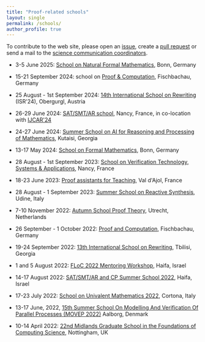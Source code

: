```yaml
---
title: "Proof-related schools"
layout: single
permalink: /schools/
author_profile: true
---
```


To contribute to the web site, please open an [issue](https://github.com/EuroProofNet/europroofnet.github.io/issues), create a [pull request](https://github.com/EuroProofNet/europroofnet.github.io) or send a mail to the [science communication coordinators](../contact).

- 3-5 June 2025: [School on Natural Formal Mathematics](https://naproche.github.io/school/), Bonn, Germany

- 15-21 September 2024: school on [Proof & Computation](http://www.mathematik.uni-muenchen.de/~schwicht/pc24.php), Fischbachau, Germany

- 25 August - 1st September 2024: [14th International School on Rewriting](http://cl-informatik.uibk.ac.at/isr24/) (ISR'24), Obergurgl, Austria

- 26-29 June 2024: [SAT/SMT/AR school](https://sat-smt-ar-school.gitlab.io/www/2024/), Nancy, France, in co-location with [IJCAR'24](https://merz.gitlabpages.inria.fr/2024-ijcar/)

- 24-27 June 2024: [Summer School on AI for Reasoning and Processing of Mathematics](/Kutaisi24), Kutaisi, Georgia

- 13-17 May 2024: [School on Formal Mathematics](https://www.him.uni-bonn.de/programs/future-programs/future-trimester-programs/prospects-of-formal-mathematics/school-on-formal-mathematics/), Bonn, Germany

- 28 August - 1st September 2023: [School on Verification Technology, Systems & Applications](https://resources.mpi-inf.mpg.de/departments/rg1/conferences/vtsa23/), Nancy, France

- 18-23 June 2023: [Proof assistants for Teaching](https://pat2023.icube.unistra.fr/), Val d'Ajol, France

- 28 August - 1 September 2023: [Summer School on Reactive Synthesis](http://tcs.uniud.it/summer-school/), Udine, Italy

- 7-10 November 2022: [Autumn School Proof Theory](https://uswpt.sites.uu.nl/), Utrecht, Netherlands

- 26 September - 1 October 2022: [Proof and Computation](http://www.mathematik.uni-muenchen.de/~schwicht/pc22.php), Fischbachau, Germany

- 19-24 September 2022: [13th International School on Rewriting](https://viam.science.tsu.ge/clas2022/isr/), Tbilisi, Georgia

- 1 and 5 August 2022: [FLoC 2022 Mentoring Workshop](https://www.floc2022.org/flocmentoringworkshop), Haifa, Israel

- 14-17 August 2022: [SAT/SMT/AR and CP Summer School 2022](https://sat-smt-ar-school.gitlab.io/www/2022/), Haifa, Israel

- 17-23 July 2022: [School on Univalent Mathematics 2022](https://unimath.github.io/cortona2022/), Cortona, Italy

- 13-17 June, 2022, [15th Summer School On Modelling And Verification Of Parallel Processes (MOVEP 2022)](https://movep2022.cs.aau.dk/) Aalborg, Denmark

- 10-14 April 2022: [22nd Midlands Graduate School in the Foundations of Computing Science](https://www.cs.nott.ac.uk/~psznk/events/mgs22.html), Nottingham, UK
